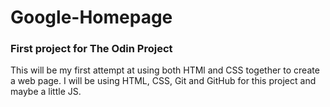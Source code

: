 # Google-Homepage
### First project for The Odin Project

This will be my first attempt at using both HTMl and CSS together to create a web page.
I will be using HTML, CSS, Git and GitHub for this project and maybe a little JS.



